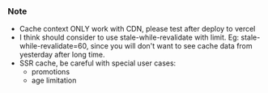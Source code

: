 ### Note
- Cache context ONLY work with CDN, please test after deploy to vercel
- I think should consider to use stale-while-revalidate with limit. Eg: stale-while-revalidate=60, 
  since you will don't want to see cache data from yesterday after long time.
- SSR cache, be careful with special user cases:
  - promotions
  - age limitation
